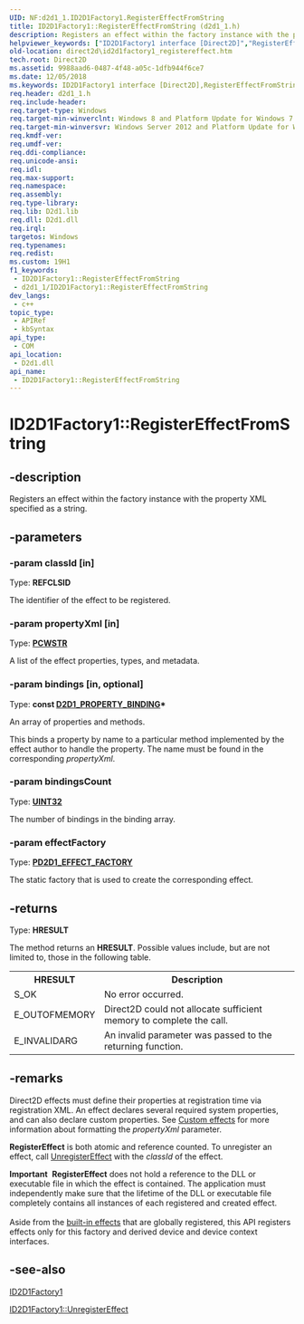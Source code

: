 ```yaml
---
UID: NF:d2d1_1.ID2D1Factory1.RegisterEffectFromString
title: ID2D1Factory1::RegisterEffectFromString (d2d1_1.h)
description: Registers an effect within the factory instance with the property XML specified as a string.
helpviewer_keywords: ["ID2D1Factory1 interface [Direct2D]","RegisterEffectFromString method","ID2D1Factory1.RegisterEffectFromString","ID2D1Factory1::RegisterEffectFromString","RegisterEffectFromString","RegisterEffectFromString method [Direct2D]","RegisterEffectFromString method [Direct2D]","ID2D1Factory1 interface","d2d1_1/ID2D1Factory1::RegisterEffectFromString","direct2d.id2d1factory1_registereffect"]
old-location: direct2d\id2d1factory1_registereffect.htm
tech.root: Direct2D
ms.assetid: 9988aad6-0487-4f48-a05c-1dfb944f6ce7
ms.date: 12/05/2018
ms.keywords: ID2D1Factory1 interface [Direct2D],RegisterEffectFromString method, ID2D1Factory1.RegisterEffectFromString, ID2D1Factory1::RegisterEffectFromString, RegisterEffectFromString, RegisterEffectFromString method [Direct2D], RegisterEffectFromString method [Direct2D],ID2D1Factory1 interface, d2d1_1/ID2D1Factory1::RegisterEffectFromString, direct2d.id2d1factory1_registereffect
req.header: d2d1_1.h
req.include-header: 
req.target-type: Windows
req.target-min-winverclnt: Windows 8 and Platform Update for Windows 7 [desktop apps \| UWP apps]
req.target-min-winversvr: Windows Server 2012 and Platform Update for Windows Server 2008 R2 [desktop apps \| UWP apps]
req.kmdf-ver: 
req.umdf-ver: 
req.ddi-compliance: 
req.unicode-ansi: 
req.idl: 
req.max-support: 
req.namespace: 
req.assembly: 
req.type-library: 
req.lib: D2d1.lib
req.dll: D2d1.dll
req.irql: 
targetos: Windows
req.typenames: 
req.redist: 
ms.custom: 19H1
f1_keywords:
 - ID2D1Factory1::RegisterEffectFromString
 - d2d1_1/ID2D1Factory1::RegisterEffectFromString
dev_langs:
 - c++
topic_type:
 - APIRef
 - kbSyntax
api_type:
 - COM
api_location:
 - D2d1.dll
api_name:
 - ID2D1Factory1::RegisterEffectFromString
---
```


# ID2D1Factory1::RegisterEffectFromString


## -description

Registers an effect within the factory instance with the property XML specified as a string.

## -parameters

### -param classId [in]

Type: <b>REFCLSID</b>

The identifier of the effect to be registered.

### -param propertyXml [in]

Type: <b><a href="/windows/desktop/api/chstring/nf-chstring-chstring-chstring(lpcwstr)">PCWSTR</a></b>

A list of the effect properties, types, and metadata.

### -param bindings [in, optional]

Type: <b>const <a href="/windows/desktop/api/d2d1effectauthor/ns-d2d1effectauthor-d2d1_property_binding">D2D1_PROPERTY_BINDING</a>*</b>

An array of properties and methods.

This binds a property by name to a particular method implemented by the effect author to handle the property. 
              The name must be found in the corresponding <i>propertyXml</i>.

### -param bindingsCount

Type: <b><a href="/windows/desktop/api/webservices/ns-webservices-ws_uint32_description">UINT32</a></b>

The number of bindings in the binding array.

### -param effectFactory

Type: <b><a href="/windows/desktop/api/d2d1_1/nc-d2d1_1-pd2d1_effect_factory">PD2D1_EFFECT_FACTORY</a></b>

The static factory that is used to create the corresponding effect.

## -returns

Type: <b>HRESULT</b>

The method returns an <b>HRESULT</b>. Possible values include, but are not limited to, those in the following table.
            

<table>
<tr>
<th>HRESULT</th>
<th>Description</th>
</tr>
<tr>
<td>S_OK</td>
<td>No error occurred.</td>
</tr>
<tr>
<td>E_OUTOFMEMORY</td>
<td>Direct2D could not allocate sufficient memory to complete the call.
                </td>
</tr>
<tr>
<td>E_INVALIDARG</td>
<td>An invalid parameter was passed to the returning function.</td>
</tr>
</table>

## -remarks

Direct2D effects must define their properties at registration time via registration XML. An effect declares several required system properties, 
        and can also declare custom properties. See <a href="/windows/desktop/Direct2D/custom-effects">Custom effects</a> 
        for more information about formatting the <i>propertyXml</i> parameter.
      

<b>RegisterEffect</b> is both atomic and reference counted. To unregister an effect, 
        call <a href="/windows/desktop/api/d2d1_1/nf-d2d1_1-id2d1factory1-unregistereffect">UnregisterEffect</a> with the  <i>classId</i> of the effect.
      

<div class="alert"><b>Important</b>  <b>RegisterEffect</b> does not hold a reference to the DLL or executable file in which 
          the effect is contained. The application must independently  make sure that the lifetime of the DLL or executable file completely contains all instances of each registered and created effect.
        </div>
<div> </div>
Aside from the <a href="/windows/desktop/Direct2D/built-in-effects">built-in effects</a> that are globally registered, this API registers effects only for 
      this factory and derived device and device context interfaces.

## -see-also

<a href="/windows/desktop/api/d2d1_1/nn-d2d1_1-id2d1factory1">ID2D1Factory1</a>



<a href="/windows/desktop/api/d2d1_1/nf-d2d1_1-id2d1factory1-unregistereffect">ID2D1Factory1::UnregisterEffect</a>

